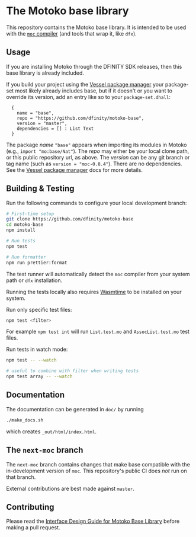 The Motoko base library
=======================

This repository contains the Motoko base library. It is intended to be used with the [`moc` compiler](https://github.com/dfinity/motoko) (and tools that wrap it, like `dfx`).

Usage
-----

If you are installing Motoko through the DFINITY SDK releases, then this base
library is already included.

If you build your project using the [Vessel package manager] your package-set most likely already includes base, but if it doesn't or you want to override its version, add an entry like so to your `package-set.dhall`:

```
  {
    name = "base",
    repo = "https://github.com/dfinity/motoko-base",
    version = "master",
    dependencies = [] : List Text
  }
```

The package _name_ `"base"` appears when importing its modules in Motoko (e.g., `import "mo:base/Nat"`).  The _repo_ may either be your local clone path, or this public repository url, as above.  The _version_ can be any git branch or tag name (such as `version = "moc-0.8.4"`).  There are no dependencies.  See the [Vessel package manager] docs for more details.

[Vessel package manager]: https://github.com/dfinity/vessel

Building & Testing
------------------

Run the following commands to configure your local development branch:

```sh
# First-time setup
git clone https://github.com/dfinity/motoko-base
cd motoko-base
npm install

# Run tests
npm test

# Run formatter
npm run prettier:format
```

The test runner will automatically detect the `moc` compiler from your system path or `dfx` installation.

Running the tests locally also requires [Wasmtime](https://wasmtime.dev/) to be installed on your system.

Run only specific test files:
```sh
npm test <filter>
```

For example `npm test int` will run `List.test.mo` and `AssocList.test.mo` test files.

Run tests in watch mode:
```sh
npm test -- --watch

# useful to combine with filter when writing tests
npm test array -- --watch
```

Documentation
-------------

The documentation can be generated in `doc/` by running

```sh
./make_docs.sh
```

which creates `_out/html/index.html`.

The `next-moc` branch
---------------------

The `next-moc` branch contains changes that make base compatible with the
in-development version of `moc`. This repository's public CI does _not_ run
on that branch.

External contributions are best made against `master`.

Contributing
------------

Please read the [Interface Design Guide for Motoko Base Library](doc/design.md) before making a pull request.
